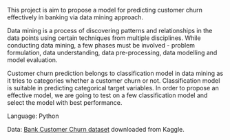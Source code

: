 This project is aim to propose a model for predicting customer churn effectively in banking via data mining approach. 

Data mining is a process of discovering patterns and relationships in the data points using certain techniques from multiple disciplines. While conducting data mining, a few phases must be involved - problem formulation, data understanding, data pre-processing, data modelling and model evaluation.

Customer churn prediction belongs to classification model in data mining as it tries to categories whether a customer churn or not. Classification model is suitable in predicting categorical target variables. In order to propose an effective model, we are going to test on a few classification model and select the model with best performance.

Language: Python

Data: [Bank Customer Churn dataset](https://www.kaggle.com/datasets/gauravtopre/bank-customer-churn-dataset) downloaded from Kaggle.
